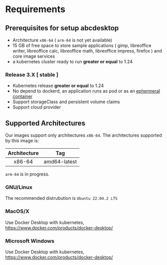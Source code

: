 # Requirements

## Prerequisites for setup abcdesktop

* Architecture `x86-64` ( `arm-64` is not yet available)
* 15 GB of free space to store sample applications ( gimp, libreoffice writer, libreoffice calc, libreoffice math, libreoffice impress, firefox ) and core image services
* a kubernetes cluster ready to run **greater or equal** to 1.24

### Release 3.X [ stable ]
* Kubernetes release **greater or equal** to 1.24
* No depend to dockerd, an application runs as pod or as an [ephermeral container](https://kubernetes.io/docs/concepts/workloads/pods/ephemeral-containers/)
* Support storageClass and persistent volume claims
* Support cloud provider 

## Supported Architectures

Our images support only architectures `x86-64`. The architectures supported by this image is:

| Architecture | Tag |
| :----: | --- |
| x86-64 | amd64-latest |

`arm-64` is in progress.


### GNU/Linux

The recommended distrubution is `Ubuntu 22.04.2 LTS`

### MacOS/X

Use Docker Desktop with kubernetes, https://www.docker.com/products/docker-desktop/

### Microsoft Windows

Use Docker Desktop with kubernetes, https://www.docker.com/products/docker-desktop/

